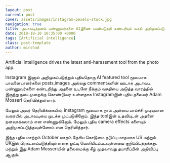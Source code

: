 ```yaml
---
layout: post
current: post
cover: assets/images/instagram-pexels-stock.jpg
navigation: true
title: அடாவடித்தனம் பண்ணுவர்களை AIஇணை பயன்படுத்தி கண்டறியும் வசதி அறிமுகப்படுத்தும் Instagram.
date: 2018-10-10 10:35:00 +0000
tags: [Artificial intelligence]
class: post-template
author: mirshad
---
```

Artificial intelligence drives the latest anti-harassment tool from the photo app.

Instagram இனால் அறிமுகப்படுத்தும் புதியதொரு AI featured tool  மூலமாக பாவனையாளர்களை posts,images அல்லது commentகளின்  ஊடாக அடாவடி பண்ணுவர்களை கண்டறிந்து அதனை உடனே நீக்கும் வசதியை அடுத்த வாரத்தில் இருந்து நடைமுறைக்கு கொண்டுவர உள்ளதாக Instagramஇன் புதிய தலைவர் Adam Mosseri தெரிவித்துள்ளார்.

மேலும் அவர் தெரிவிக்கையில், instagram மூலமாக நாம் அன்பை பாய்ச்சி முடியுமான வரையில் அடாவடியை முடக்க முட்படுகிறோம். இந்த toolஇன் உதவியுடன் அதனை நனவாக்கலாம் என எண்ணுகிறோம். மேலும் புதிய camera effects களையும் அறிமுகப்படுத்தவுள்ளோம் என தெரிவித்தார்.

இந்த புதிய மாற்றம் October மாதம் தேசிய கொடுமை தடுப்பு மாதமாக US மற்றும் UKஇல் பிரகடனப்படுத்தியுள்ளதை ஒட்டி வெளியிடப்படவுள்ளமை குறிப்பிடத்தக்கது. மற்றும் இது Adam Mosseriயின் தலைமைக்கு கீழ் முதலாவது தயாரிப்பின் அறிவிப்பு ஆகும்.
